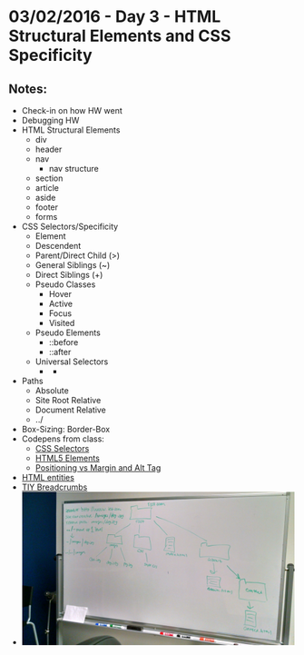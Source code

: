 # 03/02/2016 - Day 3 - HTML Structural Elements and CSS Specificity

## Notes:
- Check-in on how HW went
- Debugging HW
- HTML Structural Elements
    + div
    + header
    + nav
        * nav structure
    + section
    + article
    + aside
    + footer
    + forms
- CSS Selectors/Specificity
    + Element
    + Descendent 
    + Parent/Direct Child (>)
    + General Siblings (~)
    + Direct Siblings (+)
    + Pseudo Classes
        * Hover
        * Active
        * Focus
        * Visited
    + Pseudo Elements
        * ::before
        * ::after
    + Universal Selectors
        * *
- Paths
    + Absolute
    + Site Root Relative
    + Document Relative
    + ../
- Box-Sizing: Border-Box
- Codepens from class:
    + [CSS Selectors](http://codepen.io/abbylarner/pen/qOWBWd)
    + [HTML5 Elements](http://codepen.io/abbylarner/pen/MaggPq)
    + [Positioning vs Margin and Alt Tag](http://codepen.io/abbylarner/pen/Qbeeed)
- [HTML entities](http://dev.w3.org/html5/html-author/charref)
- [TIY Breadcrumbs](http://tiy.breadcrumbsqa.com/)
- ![Paths](images/paths.jpg)